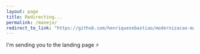 ```yaml
---
layout: page
title: Redirecting...
permalink: /manejo/
redirect_to_link: "https://github.com/henriquesebastiao/modernizacao-manejo-api"
---
```


I'm sending you to the landing page ⚡